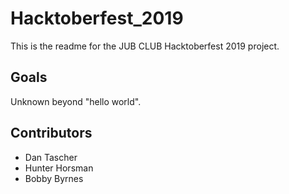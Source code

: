 # Hacktoberfest_2019

This is the readme for the JUB CLUB Hacktoberfest 2019 project.

## Goals

Unknown beyond "hello world".

## Contributors

- Dan Tascher
- Hunter Horsman
- Bobby Byrnes
